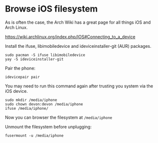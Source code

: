 # Browse iOS filesystem

As is often the case, the Arch Wiki has a great page for all things iOS and Arch
Linux.

https://wiki.archlinux.org/index.php/IOS#Connecting_to_a_device

Install the ifuse, libimobiledevice and ideviceinstaller-git (AUR) packages.

```
sudo pacman -S ifuse libimobiledevice
yay -S ideviceinstaller-git
```

Pair the phone:

```
idevicepair pair
```

You may need to run this command again after trusting you system via the iOS
device.

```
sudo mkdir /media/iphone
sudo chown devon:devon /media/iphone
ifuse /media/iphone/
```

Now you can browser the filesystem at `/media/iphone`

Unmount the filesystem before unplugging:

```
fusermount -u /media/iphone
```
